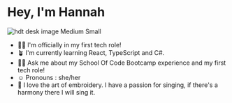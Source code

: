 # Hey, I'm Hannah

![hdt desk image Medium Small](https://github.com/HannahThor/HannahThor/assets/74144109/e1a959c3-ddd6-493a-9bae-fbf42310adaa)

- :woman_technologist: I'm officially in my first tech role!
- :potted_plant: I'm currently learning React, TypeScript and C#.
- :raising_hand_woman: Ask me about my School Of Code Bootcamp experience and my first tech role!
- :relaxed: Pronouns : she/her
- :thread: I love the art of embroidery. I have a passion for singing, if there's a harmony there I will sing it.








